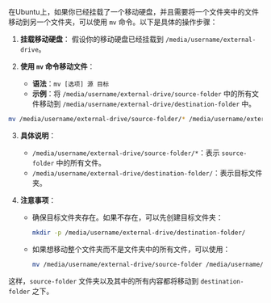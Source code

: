 在Ubuntu上，如果你已经挂载了一个移动硬盘，并且需要将一个文件夹中的文件移动到另一个文件夹，可以使用 `mv` 命令。以下是具体的操作步骤：

1. **挂载移动硬盘**：
   假设你的移动硬盘已经挂载到 `/media/username/external-drive`。

2. **使用 `mv` 命令移动文件**：
   - **语法**：`mv [选项] 源 目标`
   - **示例**：将 `/media/username/external-drive/source-folder` 中的所有文件移动到 `/media/username/external-drive/destination-folder` 中。

```bash
mv /media/username/external-drive/source-folder/* /media/username/external-drive/destination-folder/
```

3. **具体说明**：
   - `/media/username/external-drive/source-folder/*`：表示 `source-folder` 中的所有文件。
   - `/media/username/external-drive/destination-folder/`：表示目标文件夹。

4. **注意事项**：
   - 确保目标文件夹存在。如果不存在，可以先创建目标文件夹：
     ```bash
     mkdir -p /media/username/external-drive/destination-folder/
     ```
   - 如果想移动整个文件夹而不是文件夹中的所有文件，可以使用：
     ```bash
     mv /media/username/external-drive/source-folder /media/username/external-drive/destination-folder/
     ```

这样，`source-folder` 文件夹以及其中的所有内容都将移动到 `destination-folder` 之下。
